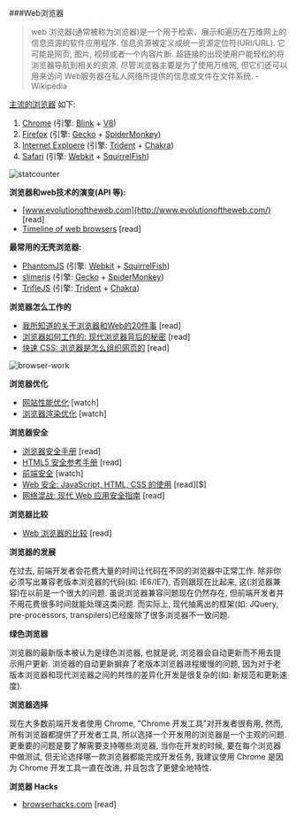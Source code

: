 ###Web浏览器

>web 浏览器(通常被称为浏览器)是一个用于检索、展示和遍历在万维网上的信息资源的软件应用程序. 信息资源被定义成统一资源定位符(URI/URL). 它可能是网页, 图片, 视频或者一个内容片断. 超链接的出现使用户能轻松的将浏览器导航到相关的资源, 尽管浏览器主要是为了使用万维网, 但它们还可以用来访问 Web服务器在私人网络所提供的信息或文件在文件系统. - Wikipedia

[主流的浏览器](http://www.sitepoint.com/browser-trends-april-2015-statcounter-vs-netmarketshare/) 如下:

1. [Chrome](http://www.google.com/chrome/) (引擎: [Blink](https://en.wikipedia.org/wiki/Blink_%28layout_engine%29) + [V8](https://en.wikipedia.org/wiki/V8_%28JavaScript_engine%29))
2. [Firefox](https://www.mozilla.org/en-US/firefox/new/) (引擎: [Gecko](https://en.wikipedia.org/wiki/Gecko_%28software%29) + [SpiderMonkey](https://en.wikipedia.org/wiki/SpiderMonkey_%28software%29))
3. [Internet Exploere](http://www.frontendhandbook.com/learning/Internet%20Explorer) (引擎: [Trident](https://en.wikipedia.org/wiki/Trident_%28layout_engine%29) + [Chakra](https://en.wikipedia.org/wiki/Chakra_%28JScript_engine%29))
4. [Safari](https://www.apple.com/safari/) (引擎: [Webkit](https://en.wikipedia.org/wiki/WebKit) + [SquirrelFish](https://trac.webkit.org/wiki/SquirrelFish))

![statcounter](https://raw.githubusercontent.com/dwqs/fedHandlebook/master/images/statcounter.png)

**浏览器和web技术的演变(API 等):**

* [www.evolutionoftheweb.com](http://www.evolutionoftheweb.com/) [read]
* [Timeline of web browsers](https://en.wikipedia.org/wiki/Timeline_of_web_browsers) [read]

**最常用的无壳浏览器:**

* [PhantomJS](http://phantomjs.org/) (引擎: [Webkit](https://en.wikipedia.org/wiki/WebKit) + [SquirrelFish](https://trac.webkit.org/wiki/SquirrelFish))
* [slimerjs](http://slimerjs.org/) (引擎: [Gecko](https://en.wikipedia.org/wiki/Gecko_%28software%29) + [SpiderMonkey](https://en.wikipedia.org/wiki/SpiderMonkey_%28software%29))
* [TrifleJS](http://triflejs.org/) (引擎: [Trident](https://en.wikipedia.org/wiki/Trident_%28layout_engine%29) + [Chakra](https://en.wikipedia.org/wiki/Chakra_%28JScript_engine%29))

**浏览器怎么工作的**

* [我所知道的关于浏览器和Web的20件事](http://www.20thingsilearned.com/en-US/foreword/1) [read]
* [浏览器如何工作的: 现代浏览器背后的秘密](http://www.html5rocks.com/en/tutorials/internals/howbrowserswork/) [read]
* [快速 CSS: 浏览器是怎么组织网页的](http://dbaron.org/talks/2012-03-11-sxsw/master.xhtml) [read]

![browser-work](https://raw.githubusercontent.com/dwqs/fedHandlebook/master/images/browsers-work.png)

**浏览器优化**

* [网站性能优化](https://www.udacity.com/course/website-performance-optimization--ud884) [watch]
* [浏览器渲染优化](https://www.udacity.com/course/browser-rendering-optimization--ud860) [watch]

**浏览器安全**

* [浏览器安全手册](https://code.google.com/p/browsersec/wiki/Main) [read]
* [HTML5 安全参考手册](https://html5sec.org/#javascript) [read]
* [前端安全](https://mikewest.org/2013/09/frontend-security-frontendconf-2013) [watch]
* [Web 安全: JavaScript, HTML, CSS 的使用](http://www.amazon.com/Security-Web-Developers-Using-JavaScript/dp/1491928646/) [read][$]
* [网络混战: 现代 Web 应用安全指南](http://lcamtuf.coredump.cx/tangled/) [read]

**浏览器比较**

* [Web 浏览器的比较](https://en.wikipedia.org/wiki/Comparison_of_web_browsers) [read]

**浏览器的发展**

在过去, 前端开发者会花费大量的时间让代码在不同的浏览器中正常工作. 除非你必须写出兼容老版本浏览器的代码(如: IE6/IE7), 否则跟现在比起来, 这(浏览器兼容)在以前是一个很大的问题. 虽说浏览器兼容问题现在仍然存在, 但前端开发者并不用花费很多时间就能处理这类问题. 而实际上, 现代抽离出的框架(如: JQuery, pre-processors, transpilers)已经废除了很多浏览器不一致问题.

**绿色浏览器**

浏览器的最新版本被认为是绿色浏览器, 也就是说, 浏览器会自动更新而不用去提示用户更新. 浏览器的自动更新摒弃了老版本浏览器进程缓慢的问题, 因为对于老版本浏览器和现代浏览器之间的共性的差异化开发是很复杂的(如: 新规范和更新速度).

**浏览器选择**

现在大多数前端开发者使用 Chrome, "Chrome 开发工具"对开发者很有用, 然而, 所有浏览器都提供了开发者工具, 所以选择一个开发用的浏览器是一个主观的问题. 更重要的问题是要了解需要支持哪些浏览器, 当你在开发的时候, 要在每个浏览器中做测试, 但无论选择哪一款浏览器都能完成开发任务, 我建议使用 Chrome 是因为 Chrome 开发工具一直在改进, 并且包含了更健全地特性.

**浏览器 Hacks**

* [browserhacks.com](http://browserhacks.com/) [read]
